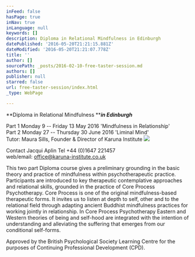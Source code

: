 ```yaml
---
inFeed: false
hasPage: true
inNav: true
inLanguage: null
keywords: []
description: Diploma in Relational Mindfulness in Edinburgh
datePublished: '2016-05-20T21:21:15.881Z'
dateModified: '2016-05-20T21:21:07.778Z'
title: ''
author: []
sourcePath: _posts/2016-02-10-free-taster-session.md
authors: []
publisher: null
starred: false
url: free-taster-session/index.html
_type: WebPage

---
```

**Diploma in Relational Mindfulness ****_in Edinburgh_**

Part 1 Monday 9 -- Friday 13 May 2016 'Mindfulness in Relationship'  
Part 2 Monday 27 -- Thursday 30 June 2016 'Liminal Mind'  
Tutor: Maura Sills, Founder & Director of Karuna Institute
![](https://the-grid-user-content.s3-us-west-2.amazonaws.com/14b7415d-1e1e-4afc-99e0-00f3a91cedd1.jpg)

Contact Jacqui Aplin Tel +44 (0)1647 221457  
web/email: office@karuna-institute.co.uk

This two part Diploma course gives a preliminary grounding in the basic theory and practice of mindfulness within psychotherapeutic practice. Participants are introduced to key therapeutic contemplative approaches and relational skills, grounded in the practice of Core Process Psychotherapy. Core Process is one of the original mindfulness-based therapeutic forms. It invites us to listen at depth to self, other and to the relational field through adapting ancient Buddhist mindfulness practices for working jointly in relationship. In Core Process Psychotherapy Eastern and Western theories of being and self-hood are integrated with the intention of understanding and alleviating the suffering that emerges from our conditional self-forms.

Approved by the British Psychological Society Learning Centre for the purposes of Continuing Professional Development (CPD).